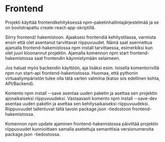 # Frontend

Projekti käyttää frontendkehityksessä npm-paketinhallintajärjestelmää ja se on bootstrapattu create-react-app-skriptillä.

Siirry frontend/ hakemistoon. Ajaaksesi frontendiä kehitystilassa, varmista ensin että olet asentanut tarvittavat riippuvuudet. Nämä saat asennettua ajamalla frontend-hakemistossa npm install tarvittaessa, esimerkiksi kun olet juuri kloonannut projektin. Ajamalla komennon npm start frontend-hakemistossa saat frontendin käynnistymään selaimeen.

Jos haluat myös backendin käyttöön, aja lisäksi esim. toisella komentorivillä npm run start-api frontend-hakemistossa. Huomaa, että pythonin virtuaaliympäristön tulee olla tätä varten valmiina (katso siis edellinen kohta, API/Backend).

Komento npm install <paketti> --save asentaa uuden paketin ja asettaa sen projektin ajonaikaiseksi riippuvuudeksi. Vastaavasti komento npm install <paketti> --save-dev asentaa uuden paketin ja asettaa sen kehitysaikaiseksi riippuvuudeksi. Riippuvuudet tallentuvat tällä tavoin package.json -tiedostoon frontend-hakemistossa.

Komennon npm update ajaminen frontend-hakemistossa päivittää projektin riippuvuudet kunnioittaen samalla asetettuja semanttisia versionumeroita package.json -tiedostossa.


